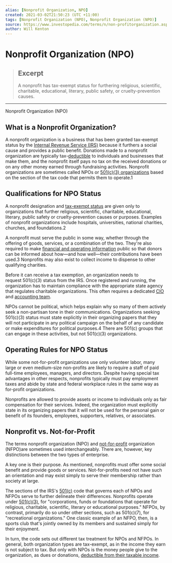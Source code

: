```yaml
---
alias: [Nonprofit Organization, NPO]
created: 2021-03-02T21:50:23 (UTC +11:00)
tags: [Nonprofit Organization (NPO), Nonprofit Organization (NPO)]
source: https://www.investopedia.com/terms/n/non-profitorganization.asp
author: Will Kenton
---
```


# Nonprofit Organization (NPO)

> ## Excerpt
> A nonprofit has tax-exempt status for furthering religious, scientific, charitable, educational, literary, public safety, or cruelty-prevention causes.

---

Nonprofit Organization (NPO)
## What is a Nonprofit Organization?

A nonprofit organization is a business that has been granted tax-exempt status by the [Internal Revenue Service (IRS)](https://www.investopedia.com/terms/i/irs.asp) because it furthers a social cause and provides a public benefit. Donations made to a nonprofit organization are typically tax-[deductible](https://www.investopedia.com/terms/d/deductible.asp) to individuals and businesses that make them, and the nonprofit itself pays no tax on the received donations or on any other money earned through fundraising activities. Nonprofit organizations are sometimes called NPOs or [501(c)(3) organizations](https://www.investopedia.com/terms/1/501c3-organizations.asp) based on the section of the tax code that permits them to operate.1

## Qualifications for NPO Status

A nonprofit designation and [tax-exempt status](https://www.investopedia.com/ask/answers/08/nonprofit-tax.asp) are given only to organizations that further religious, scientific, charitable, educational, literary, public safety or cruelty-prevention causes or purposes. Examples of nonprofit organizations include hospitals, universities, national charities, churches, and foundations.2

A nonprofit must serve the public in some way, whether through the offering of goods, services, or a combination of the two. They're also required to make [financial and operating information](https://www.investopedia.com/terms/f/form-8282.asp) public so that donors can be informed about how—and how well—their contributions have been used.3 Nonprofits may also exist to collect income to dispense to other qualifying charities.

Before it can receive a tax exemption, an organization needs to request 501(c)(3) status from the IRS. Once registered and running, the organization has to maintain compliance with the appropriate state agency that regulates charitable organizations. This often requires a dedicated [CIO](https://www.investopedia.com/terms/c/chief-investment-officer.asp) and [accounting team](https://www.investopedia.com/articles/personal-finance/060216/top-10-checking-accounts-nonprofits-ever-wfc.asp).

NPOs cannot be political, which helps explain why so many of them actively seek a non-partisan tone in their communications. Organizations seeking 501(c)(3) status must state explicitly in their organizing papers that they will not participate in any political campaign on the behalf of any candidate or make expenditures for political purposes.4 There are 501(c) groups that can engage in these activities, but not 501(c)(3) organizations.

## Operating Rules for NPO Status

While some not-for-profit organizations use only volunteer labor, many large or even medium-size non-profits are likely to require a staff of paid full-time employees, managers, and directors. Despite having special tax advantages in other respects, nonprofits typically must pay employment taxes and abide by state and federal workplace rules in the same way as for-profit organizations.

Nonprofits are allowed to provide assets or income to individuals only as fair compensation for their services. Indeed, the organization must explicitly state in its organizing papers that it will not be used for the personal gain or benefit of its founders, employees, supporters, relatives, or associates.

## Nonprofit vs. Not-for-Profit

The terms nonprofit organization (NPO) and [not-for-profit](https://www.investopedia.com/terms/n/not-for-profit.asp) organization (NFPO)are sometimes used interchangeably. There are, however, key distinctions between the two types of enterprise.

A key one is their purpose. As mentioned, nonprofits must offer some social benefit and provide goods or services. Not-for-profits need not have such an orientation and may exist simply to serve their membership rather than society at large.

The sections of the IRS's [501(c)](https://www.investopedia.com/terms/1/501c.asp) code that governs each of NPOs and NFPOs serve to further delineate their differences. Nonprofits operate under [501(c)(3)](https://www.investopedia.com/terms/1/501c3-organizations.asp), for "corporations, funds or foundations that operate for religious, charitable, scientific, literary or educational purposes." NFPOs, by contrast, primarily do so under other sections, such as 501(c)(7), for "recreational organizations." One classic example of an NFPO, then, is a sports club that's jointly owned by its members and sustained simply for their enjoyment.

In turn, the code sets out different tax treatment for NPOs and NFPOs. In general, both organization types are tax-exempt, as in the income they earn is not subject to tax. But only with NPOs is the money people give to the organization, as dues or donations, [deductible from their taxable income](https://www.investopedia.com/terms/d/deductible.asp).
